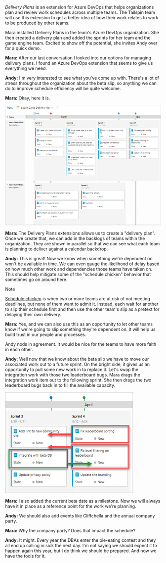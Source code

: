 _Delivery Plans_ is an extension for Azure DevOps that helps organizations plan and review work schedules across multiple teams. The Tailspin team will use this extension to get a better idea of how their work relates to work to be produced by other teams.

Mara installed Delivery Plans in the team's Azure DevOps organization. She then created a delivery plan and added the sprints for her team and the game engine team. Excited to show off the potential, she invites Andy over for a quick demo.

**Mara:** After our last conversation I looked into our options for managing delivery plans. I found an Azure DevOps extension that seems to give us everything we need.

**Andy:** I'm very interested to see what you've come up with. There's a lot of stress throughout the organization about the beta slip, so anything we can do to improve schedule efficiency will be quite welcome.

**Mara:** Okay, here it is.

![A delivery plan showing schedules for the Web team and the Engine team.](../media/3-delivery-plan-before.png)

**Mara:** The Delivery Plans extensions allows us to create a "delivery plan". Once we create that, we can add in the backlogs of teams within the organization. They are shown in parallel so that we can see what each team is planning to deliver against a calendar backdrop.

**Andy:** This is great! Now we know when something we're dependent on won't be available in time. We can even gauge the likelihood of delay based on how much other work and dependencies those teams have taken on. This should help mitigate some of the "schedule chicken" behavior that sometimes go on around here.

> [!NOTE]
> [Schedule chicken](https://wikipedia.org/wiki/Schedule_chicken?azure-portal=true) is when two or more teams are at risk of not meeting deadlines, but none of them want to admit it. Instead, each wait for another to slip their schedule first and then use the other team's slip as a pretext for delaying their own delivery.

**Mara:** Yes, and we can also use this as an opportunity to let other teams know if we're going to slip something they're dependent on. It will help us build trust in our people and processes.

Andy nods in agreement. It would be nice for the teams to have more faith in each other.

**Andy:** Well now that we know about the beta slip we have to move our associated work out to a future sprint. On the bright side, it gives us an opportunity to pull some new work in to replace it. Let's swap the integration work with those two leaderboard bugs.
Mara drags the integration work item out to the following sprint. She then drags the two leaderboard bugs back in to fill the available capacity.
 
![A screenshot that shows the delivery plan after work is reorganized.](../media/5-adjust-work-schedule.png)

**Mara:** I also added the current beta date as a milestone. Now we will always have it in place as a reference point for the work we're planning.

**Andy:** We should also add events like Cliffchella and the annual company party.

**Mara:** Why the company party? Does that impact the schedule?

**Andy:** It might. Every year the DBAs enter the pie-eating contest and they all end up calling in sick the next day. I'm not saying we should expect it to happen again this year, but I do think we should be prepared. And now we have the tools for it.
